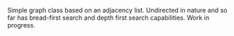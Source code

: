 Simple graph class based on an adjacency list. Undirected in nature and so far has bread-first search and depth first search capabilities. Work in progress.
